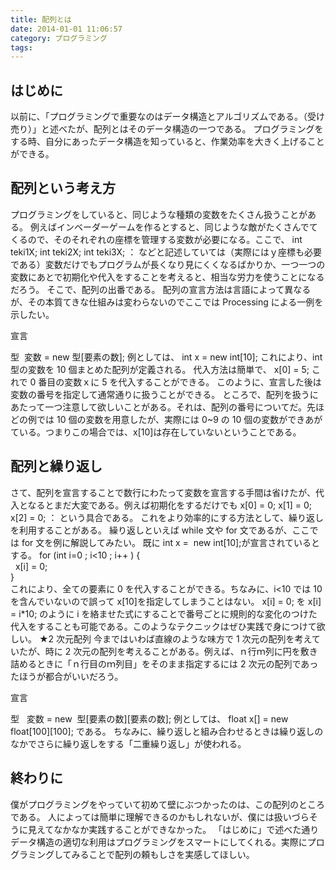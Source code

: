 ```yaml
---
title: 配列とは
date: 2014-01-01 11:06:57
category: プログラミング
tags:
---
```


## はじめに

以前に、「プログラミングで重要なのはデータ構造とアルゴリズムである。（受け売り）」と述べたが、配列とはそのデータ構造の一つである。
プログラミングをする時、自分にあったデータ構造を知っていると、作業効率を大きく上げることができる。

## 配列という考え方

プログラミングをしていると、同じような種類の変数をたくさん扱うことがある。
例えばインベーダーゲームを作るとすると、同じような敵がたくさんでてくるので、そのそれぞれの座標を管理する変数が必要になる。ここで、
int teki1X;
int teki2X;
int teki3X;
：
などと記述していては（実際にはｙ座標も必要である）変数だけでもプログラムが長くなり見にくくなるばかりか、一つ一つの変数にあとで初期化や代入をすることを考えると、相当な労力を使うことになるだろう。
そこで、配列の出番である。
配列の宣言方法は言語によって異なるが、その本質てきな仕組みは変わらないのでここでは Processing による一例を示したい。

宣言

型<span data-unlink>  変数 = new 型[要素の数];
例としては、
int</span> x = new int[10];
これにより、int 型の変数を 10 個まとめた配列が定義される。
代入方法は簡単で、
x[0] = 5;
これで 0 番目の変数ｘに 5 を代入することができる。
このように、宣言した後は変数の番号を指定して通常通りに扱うことができる。
ところで、配列を扱うにあたって一つ注意して欲しいことがある。それは、配列の番号についてだ。先ほどの例では 10 個の変数を用意したが、実際には 0~9 の 10 個の変数ができあがている。つまりこの場合では、x[10]は存在していないということである。

## 配列と繰り返し

さて、配列を宣言することで数行にわたって変数を宣言する手間は省けたが、代入となるとまだ大変である。例えば初期化をするだけでも
x[0] = 0;
x[1] = 0;
x[2] = 0;
：
という具合である。
これをより効率的にする方法として、繰り返しを利用することがある。
繰り返しといえば while 文や for 文であるが、ここでは for 文を例に解説してみたい。
既に int<span data-unlink> x =  new int[10];が宣言されているとする。
for (int i=0 ; i&lt;10 ; i++ ) {<br />  x[i] = 0;<br />}<br />これにより、全ての要素に 0 を代入することができる。ちなみに、i&lt;10 では 10 を含んでいないので誤って x[10]を指定してしまうことはない。
x[i] = 0; を x[i] = i\*10; のように i を絡ませた式にすることで番号ごとに規則的な変化のつけた代入をすることも可能である。このようなテクニックはぜひ実践で身につけて欲しい。
★2 次元配列
今まではいわば直線のような味方で 1 次元の配列を考えていたが、時に 2 次元の配列を考えることがある。例えば、ｎ行ｍ列に円を敷き詰めるときに「ｎ行目のｍ列目」をそのまま指定するには 2 次元の配列であったほうが都合がいいだろう。

宣言

型   変数</span><span data-unlink> = new  型[要素の数][要素の数];
例としては、
float x</span>[] = new float[100][100];
である。
ちなみに、繰り返しと組み合わせるときは繰り返しのなかでさらに繰り返しをする「二重繰り返し」が使われる。

## 終わりに

僕がプログラミングをやっていて初めて壁にぶつかったのは、この配列のところである。
人によっては簡単に理解できるのかもしれないが、僕には扱いづらそうに見えてなかなか実践することができなかった。
「はじめに」で述べた通りデータ構造の適切な利用はプログラミングをスマートにしてくれる。実際にプログラミングしてみることで配列の頼もしさを実感してほしい。

##  
